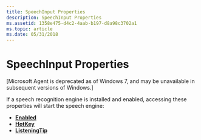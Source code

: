 ```yaml
---
title: SpeechInput Properties
description: SpeechInput Properties
ms.assetid: 1358e475-d4c2-4aab-b197-d8a98c3702a1
ms.topic: article
ms.date: 05/31/2018
---
```


# SpeechInput Properties

\[Microsoft Agent is deprecated as of Windows 7, and may be unavailable in subsequent versions of Windows.\]

If a speech recognition engine is installed and enabled, accessing these properties will start the speech engine:

-   [**Enabled**](enabled-property-sio.md)
-   [**HotKey**](hotkey-property.md)
-   [**ListeningTip**](listeningtip-property.md)

 

 




